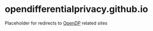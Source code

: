 # opendifferentialprivacy.github.io

Placeholder for redirects to [OpenDP](https://github.com/opendp) related sites
